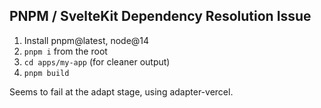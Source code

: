 ## PNPM / SvelteKit Dependency Resolution Issue

1. Install pnpm@latest, node@14
2. `pnpm i` from the root
3. `cd apps/my-app` (for cleaner output)
4. `pnpm build`

Seems to fail at the adapt stage, using adapter-vercel.